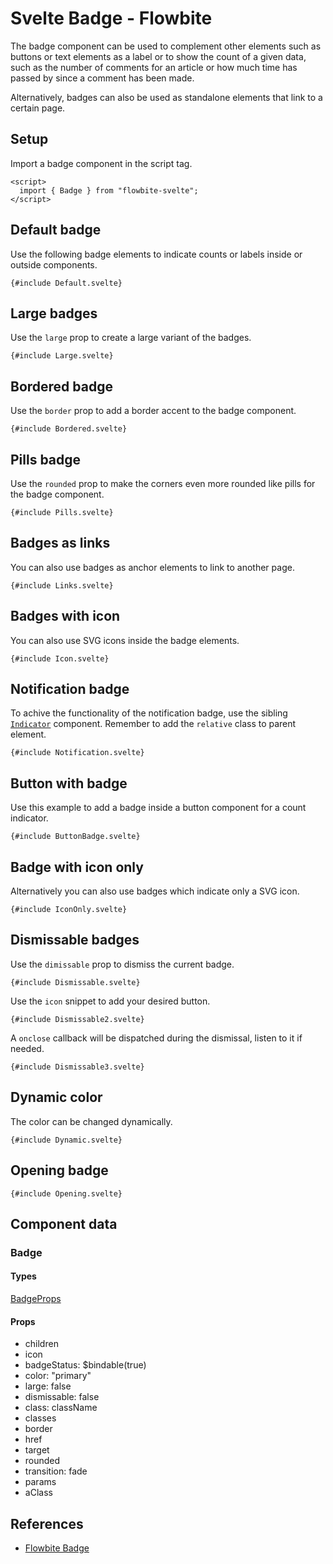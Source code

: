 # Svelte Badge - Flowbite


The badge component can be used to complement other elements such as buttons or text elements as a label or to show the count of a given data, such as the number of comments for an article or how much time has passed by since a comment has been made.

Alternatively, badges can also be used as standalone elements that link to a certain page.

## Setup

Import a badge component in the script tag.

```svelte
<script>
  import { Badge } from "flowbite-svelte";
</script>
```

## Default badge

Use the following badge elements to indicate counts or labels inside or outside components.

```svelte
{#include Default.svelte}
```

## Large badges

Use the `large` prop to create a large variant of the badges.

```svelte
{#include Large.svelte}
```

## Bordered badge

Use the `border` prop to add a border accent to the badge component.

```svelte
{#include Bordered.svelte}
```

## Pills badge

Use the `rounded` prop to make the corners even more rounded like pills for the badge component.

```svelte
{#include Pills.svelte}
```

## Badges as links

You can also use badges as anchor elements to link to another page.

```svelte
{#include Links.svelte}
```

## Badges with icon

You can also use SVG icons inside the badge elements.

```svelte
{#include Icon.svelte}
```

## Notification badge

To achive the functionality of the notification badge, use the sibling [`Indicator`](/docs/components/indicators) component. Remember to add the `relative` class to parent element.

```svelte
{#include Notification.svelte}
```

## Button with badge

Use this example to add a badge inside a button component for a count indicator.

```svelte
{#include ButtonBadge.svelte}
```

## Badge with icon only

Alternatively you can also use badges which indicate only a SVG icon.

```svelte
{#include IconOnly.svelte}
```

## Dismissable badges

Use the `dimissable` prop to dismiss the current badge.

```svelte
{#include Dismissable.svelte}
```

Use the `icon` snippet to add your desired button.

```svelte
{#include Dismissable2.svelte}
```

A `onclose` callback will be dispatched during the dismissal, listen to it if needed.

```svelte
{#include Dismissable3.svelte}
```

## Dynamic color

The color can be changed dynamically.

```svelte
{#include Dynamic.svelte}
```

## Opening badge

```svelte
{#include Opening.svelte}
```

## Component data

### Badge

#### Types

[BadgeProps](https://github.com/themesberg/flowbite-svelte/blob/main/src/lib/types.ts#L214)

#### Props

- children
- icon
- badgeStatus: $bindable(true)
- color: "primary"
- large: false
- dismissable: false
- class: className
- classes
- border
- href
- target
- rounded
- transition: fade
- params
- aClass


## References

- [Flowbite Badge](https://flowbite.com/docs/components/badge/)


